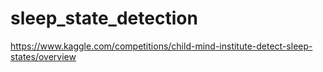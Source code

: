 # sleep_state_detection

https://www.kaggle.com/competitions/child-mind-institute-detect-sleep-states/overview

